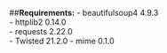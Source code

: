 ##**Requirements:**
			- beautifulsoup4         4.9.3    
			- httplib2               0.14.0  
			- requests               2.22.0    
			- Twisted                21.2.0 
			- mime                   0.1.0    
